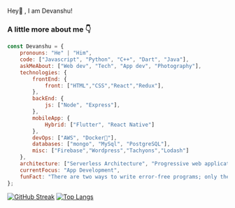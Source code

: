 Hey👋 , I am Devanshu!
### A little more about me 👇
```javascript
const Devanshu = {
    pronouns: "He" | "Him",
    code: ["Javascript", "Python", "C++", "Dart", "Java"],
    askMeAbout: ["Web dev", "Tech", "App dev", "Photography"],
    technologies: {
        frontEnd: {
            front: ["HTML","CSS","React","Redux"],
        },
        backEnd: {
            js: ["Node", "Express"],
        },
        mobileApp: {
            Hybrid: ["Flutter", "React Native"]
        },
        devOps: ["AWS", "Docker🐳"],
        databases: ["mongo", "MySql", "PostgreSQL"],
        misc: ["Firebase","Wordpress","Tachyons","Lodash"]
    },
    architecture: ["Serverless Architecture", "Progressive web applications", "Single page applications"],
    currentFocus: "App Development",
    funFact: "There are two ways to write error-free programs; only the third one works"
};
```
[![GitHub Streak](http://github-readme-streak-stats.herokuapp.com?user=devanshuruhela&theme=react&hide_border=true)](https://git.io/streak-stats)
[![Top Langs](https://github-readme-stats.vercel.app/api/top-langs/?username=devanshuruhela&layout=compact)](https://github.com/anuraghazra/github-readme-stats)
